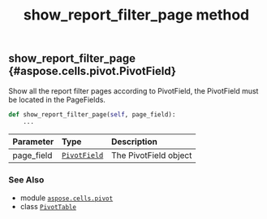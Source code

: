 ﻿---
title: show_report_filter_page method
second_title: Aspose.Cells for Python via .NET API References
description: 
type: docs
weight: 330
url: /aspose.cells.pivot/pivottable/show_report_filter_page/
is_root: false
---

## show_report_filter_page {#aspose.cells.pivot.PivotField}

Show all the report filter pages according to PivotField, the PivotField must be located in the PageFields.



```python
def show_report_filter_page(self, page_field):
    ...
```


| Parameter | Type | Description |
| :- | :- | :- |
| page_field | [`PivotField`](/cells/python-net/aspose.cells.pivot/pivotfield) | The PivotField object |



### See Also
* module [`aspose.cells.pivot`](../../)
* class [`PivotTable`](/cells/python-net/aspose.cells.pivot/pivottable)
